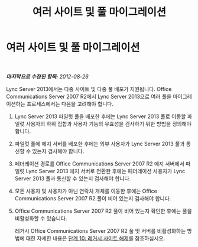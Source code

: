﻿---
title: 여러 사이트 및 풀 마이그레이션
TOCTitle: 여러 사이트 및 풀 마이그레이션
ms:assetid: 3bf677d4-a5af-4f73-8fad-1abf5b668cc1
ms:mtpsurl: https://technet.microsoft.com/ko-kr/library/JJ688025(v=OCS.15)
ms:contentKeyID: 49885727
ms.date: 08/10/2015
mtps_version: v=OCS.15
ms.translationtype: HT
---

# 여러 사이트 및 풀 마이그레이션

 

_**마지막으로 수정된 항목:** 2012-08-26_

Lync Server 2013에서는 다중 사이트 및 다중 풀 배포가 지원됩니다. Office Communications Server 2007 R2에서 Lync Server 2013으로 여러 풀을 마이그레이션하는 프로세스에서는 다음을 고려해야 합니다.

1.  Lync Server 2013 파일럿 풀을 배포한 후에는 Lync Server 2013 풀로 이동할 파일럿 사용자의 하위 집합과 사용자 기능의 유효성을 검사하기 위한 방법을 정의해야 합니다.

2.  파일럿 풀에 에지 서버를 배포한 후에는 외부 사용자가 Lync Server 2013 풀과 통신할 수 있는지 검사해야 합니다.

3.  페더레이션 경로를 Office Communications Server 2007 R2 에지 서버에서 파일럿 Lync Server 2013 에지 서버로 전환한 후에는 페더레이션 사용자가 Lync Server 2013 풀과 통신할 수 있는지 검사해야 합니다.

4.  모든 사용자 및 사용자가 아닌 연락처 개체를 이동한 후에는 Office Communications Server 2007 R2 풀이 비어 있는지 검사해야 합니다.

5.  Office Communications Server 2007 R2 풀이 비어 있는지 확인한 후에는 풀을 비활성화할 수 있습니다.
    
    레거시 Office Communications Server 2007 R2 풀 및 서버를 비활성화하는 방법에 대한 자세한 내용은 [단계 10: 레거시 사이트 해제](phase-10-decommission-legacy-site.md)를 참조하십시오.

